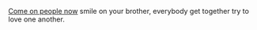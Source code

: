 <a href="https://www.youtube.com/watch?v=nBJYxPN8qIA">Come on people now</a> smile on your brother, everybody get together try to love one another. 
